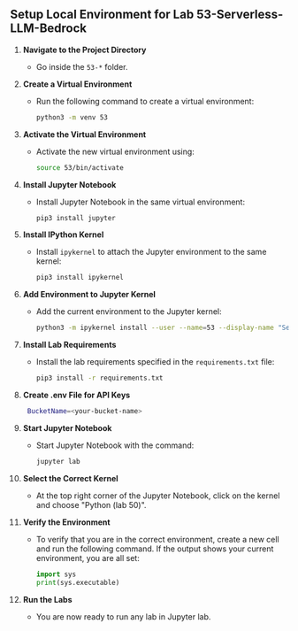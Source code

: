 ## Setup Local Environment for Lab 53-Serverless-LLM-Bedrock

1. **Navigate to the Project Directory**
   - Go inside the `53-*` folder.

2. **Create a Virtual Environment**
   - Run the following command to create a virtual environment:
     ```sh
     python3 -m venv 53
     ```

3. **Activate the Virtual Environment**
   - Activate the new virtual environment using:
     ```sh
     source 53/bin/activate
     ```

4. **Install Jupyter Notebook**
   - Install Jupyter Notebook in the same virtual environment:
     ```sh
     pip3 install jupyter
     ```

5. **Install IPython Kernel**
   - Install `ipykernel` to attach the Jupyter environment to the same kernel:
     ```sh
     pip3 install ipykernel 
     ```

6. **Add Environment to Jupyter Kernel**
   - Add the current environment to the Jupyter kernel:
     ```sh
     python3 -m ipykernel install --user --name=53 --display-name "Serverless (lab 53)"
     ```

7. **Install Lab Requirements**
   - Install the lab requirements specified in the `requirements.txt` file:
     ```sh
     pip3 install -r requirements.txt
     ```

8. **Create .env File for API Keys**
    ```sh
     BucketName=<your-bucket-name>
     ```

9. **Start Jupyter Notebook**
   - Start Jupyter Notebook with the command:
     ```sh
     jupyter lab
     ```

10. **Select the Correct Kernel**
    - At the top right corner of the Jupyter Notebook, click on the kernel and choose "Python (lab 50)".

11. **Verify the Environment**
    - To verify that you are in the correct environment, create a new cell and run the following command. If the output shows your current environment, you are all set:
      ```python
      import sys
      print(sys.executable)
      ```

12. **Run the Labs**
    - You are now ready to run any lab in Jupyter lab.
